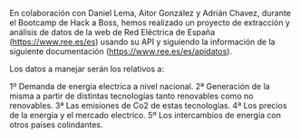 En colaboración con Daniel Lema, Aitor González y Adrián Chavez, durante el Bootcamp de Hack a Boss, hemos realizado un proyecto de extracción y análisis de datos de la web de Red Eléctrica de España (https://www.ree.es/es) usando su API y 
siguiendo la información de la siguiente documentación (https://www.ree.es/es/apidatos).

Los datos a manejar serán los relativos a:

1º Demanda de energia electrica a nivel nacional.
2ª Generación de la misma a partir de distintas tecnologías tanto renovables como no renovables.
3ª Las emisiones de Co2 de estas tecnologías.
4ª Los precios de la energía y el mercado electrico.
5º Los intercambios de energía con otros países colindantes.
